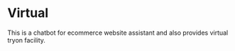 # Virtual
This is a chatbot for ecommerce website assistant and also provides virtual tryon facility.
